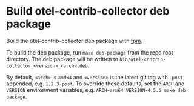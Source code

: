 # Build otel-contrib-collector deb package

Build the otel-contrib-collector deb package with [fpm](https://github.com/jordansissel/fpm).

To build the deb package, run `make deb-package` from the repo root directory. The deb package will be written to
`bin/otel-contrib-collector_<version>_<arch>.deb`.

By default, `<arch>` is `amd64` and `<version>` is the latest git tag with `-post` appended, e.g. `1.2.3-post`.
To override these defaults, set the `ARCH` and `VERSION` environment variables, e.g.
`ARCH=arm64 VERSION=4.5.6 make deb-package`.